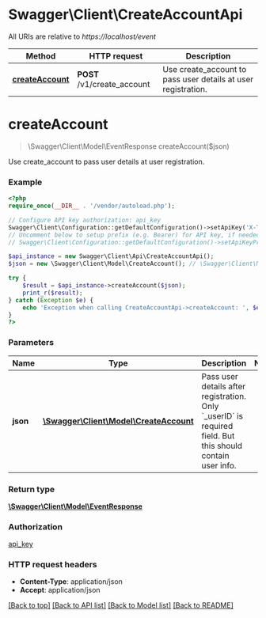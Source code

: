 # Swagger\Client\CreateAccountApi

All URIs are relative to *https://localhost/event*

Method | HTTP request | Description
------------- | ------------- | -------------
[**createAccount**](CreateAccountApi.md#createAccount) | **POST** /v1/create_account | Use create_account to pass user details at user registration.


# **createAccount**
> \Swagger\Client\Model\EventResponse createAccount($json)

Use create_account to pass user details at user registration.

### Example
```php
<?php
require_once(__DIR__ . '/vendor/autoload.php');

// Configure API key authorization: api_key
Swagger\Client\Configuration::getDefaultConfiguration()->setApiKey('X-THIRDWATCH-API-KEY', 'YOUR_API_KEY');
// Uncomment below to setup prefix (e.g. Bearer) for API key, if needed
// Swagger\Client\Configuration::getDefaultConfiguration()->setApiKeyPrefix('X-THIRDWATCH-API-KEY', 'Bearer');

$api_instance = new Swagger\Client\Api\CreateAccountApi();
$json = new \Swagger\Client\Model\CreateAccount(); // \Swagger\Client\Model\CreateAccount | Pass user details after registration. Only `_userID` is required field. But this should contain user info.

try {
    $result = $api_instance->createAccount($json);
    print_r($result);
} catch (Exception $e) {
    echo 'Exception when calling CreateAccountApi->createAccount: ', $e->getMessage(), PHP_EOL;
}
?>
```

### Parameters

Name | Type | Description  | Notes
------------- | ------------- | ------------- | -------------
 **json** | [**\Swagger\Client\Model\CreateAccount**](../Model/CreateAccount.md)| Pass user details after registration. Only &#x60;_userID&#x60; is required field. But this should contain user info. |

### Return type

[**\Swagger\Client\Model\EventResponse**](../Model/EventResponse.md)

### Authorization

[api_key](../../README.md#api_key)

### HTTP request headers

 - **Content-Type**: application/json
 - **Accept**: application/json

[[Back to top]](#) [[Back to API list]](../../README.md#documentation-for-api-endpoints) [[Back to Model list]](../../README.md#documentation-for-models) [[Back to README]](../../README.md)

